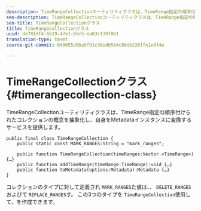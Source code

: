 ```yaml
---
description: TimeRangeCollectionユーティリティクラスは、TimeRange指定の順序付けられたコレクションの概念を抽象化し、自身をMetadataインスタンスに変換するサービスを提供します。
seo-description: TimeRangeCollectionユーティリティクラスは、TimeRange指定の順序付けられたコレクションの概念を抽象化し、自身をMetadataインスタンスに変換するサービスを提供します。
seo-title: TimeRangeCollectionクラス
title: TimeRangeCollectionクラス
uuid: da781df4-6b19-47e1-8dc5-ea83c139f061
translation-type: tm+mt
source-git-commit: 040655d8ba5f91c98ed0584c08db226ffe1e0f4e

---
```



# TimeRangeCollectionクラス{#timerangecollection-class}

TimeRangeCollectionユーティリティクラスは、TimeRange指定の順序付けられたコレクションの概念を抽象化し、自身をMetadataインスタンスに変換するサービスを提供します。

<!--<a id="section_D87AA7BC628D458DAB12D5247AD34B41"></a>-->

```
public final class TimeRangeCollection { 
    public static const MARK_RANGES:String = "mark_ranges"; 
  
    public function TimeRangeCollection(timeRanges:Vector.<TimeRange>) {…} 
    public function addTimeRange(timeRange:TimeRange):void {…} 
    public function toMetadata(options:Metadata):Metadata {…} 
}
```

コレクションのタイプに対して定義され `MARK_RANGES`た値は、、 `DELETE_RANGES`およびで `REPLACE_RANGES`す。 この3つのタイプを `TimeRangeCollection`使用して、を作成できます。
